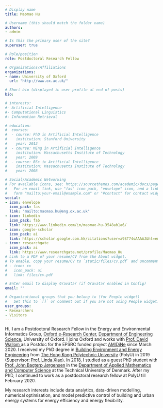 ```yaml
---
# Display name
title: Maomao Hu

# Username (this should match the folder name)
authors:
- admin

# Is this the primary user of the site?
superuser: true

# Role/position
role: Postdoctoral Research Fellow

# Organizations/Affiliations
organizations:
- name: University of Oxford
  url: "http://www.ox.ac.uk/"

# Short bio (displayed in user profile at end of posts)
bio: 

# interests:
#- Artificial Intelligence
#- Computational Linguistics
#- Information Retrieval

# education:
#  courses:
#  - course: PhD in Artificial Intelligence
#    institution: Stanford University
#    year: 2012
#  - course: MEng in Artificial Intelligence
#    institution: Massachusetts Institute of Technology
#    year: 2009
#  - course: BSc in Artificial Intelligence
#    institution: Massachusetts Institute of Technology
#    year: 2008

# Social/Academic Networking
# For available icons, see: https://sourcethemes.com/academic/docs/page-builder/#icons
#   For an email link, use "fas" icon pack, "envelope" icon, and a link in the
#   form "mailto:your-email@example.com" or "#contact" for contact widget.
social:
- icon: envelope
  icon_pack: fas
  link: "mailto:maomao.hu@eng.ox.ac.uk"
- icon: linkedin
  icon_pack: fab
  link: https://www.linkedin.com/in/maomao-hu-3548ab1a6/
- icon: google-scholar
  icon_pack: ai
  link: https://scholar.google.com.hk/citations?user=a9ST74sAAAAJ&hl=en
- icon: researchgate
  icon_pack: ai
  link: https://www.researchgate.net/profile/Maomao_Hu
# Link to a PDF of your resume/CV from the About widget.
# To enable, copy your resume/CV to `static/files/cv.pdf` and uncomment the lines below.
# - icon: cv
#   icon_pack: ai
#   link: files/cv.pdf

# Enter email to display Gravatar (if Gravatar enabled in Config)
email: ""

# Organizational groups that you belong to (for People widget)
#   Set this to `[]` or comment out if you are not using People widget.
user_groups:
- Researchers
- Visitors
---
```


Hi, I am a Postdoctoral Research Fellow in the Energy and Environmental Informatics Group, <a href="https://www.oerc.ox.ac.uk/" target="_blank">Oxford e-Research Center</a>,  <a href="https://eng.ox.ac.uk/" target="_blank">Department of Engineering Science</a>, University of Oxford. I joins Oxford and works with <a href="https://eng.ox.ac.uk/people/david-wallom/" target="_blank"> Prof. David Wallom </a> as a Postdoc for the EPSRC funded project <a href="https://www.amidine.net/" target="_blank">AMIDiNe</a> since March 2020. I received my PhD degree in <a href="https://www.polyu.edu.hk/beee/" target="_blank">Building Environment and Energy Engineering</a> from <a href="https://www.polyu.edu.hk/" target="_blank">The Hong Kong Polytechnic University</a> (PolyU) in 2019 (Supervisor: <a href="https://www.polyu.edu.hk/en/bse/people/academic-staff/professor-xiao-fu-linda/" target="_blank">Prof. Linda Xiao</a>). In 2018, I studied as a guest PhD student with [Prof. John Bagterp Jørgensen](http://www2.imm.dtu.dk/~jbjo/theses.html) in the [Department of Applied Mathematics and Computer Science](https://www.compute.dtu.dk/english) at the Technical University of Denmark. After my PhD, I continued to work as a postdoctoral research fellow at PolyU till February 2020. 

My research interests include data analytics, data-driven modelling, numerical optimisation, and model predictive control of building and urban energy systems for energy efficiency and energy flexibility.

